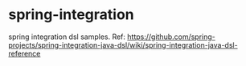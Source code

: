 # spring-integration
spring integration dsl samples.
Ref:
https://github.com/spring-projects/spring-integration-java-dsl/wiki/spring-integration-java-dsl-reference
